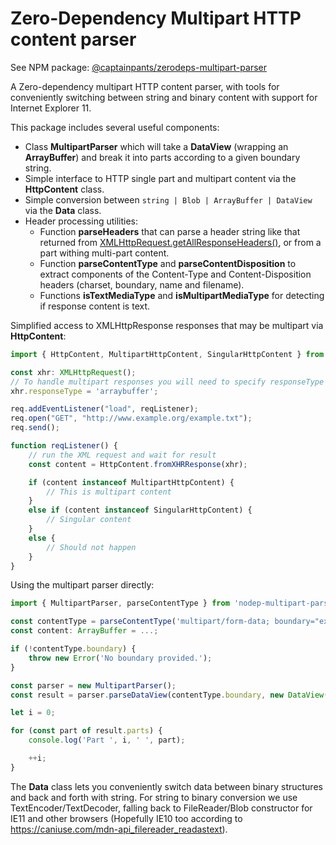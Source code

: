 # Zero-Dependency Multipart HTTP content parser
See NPM package: [@captainpants/zerodeps-multipart-parser](https://www.npmjs.com/package/@captainpants/zerodeps-multipart-parser)

A Zero-dependency multipart HTTP content parser, with tools for conveniently switching between string and binary content with support for Internet Explorer 11.

This package includes several useful components:
* Class **MultipartParser** which will take a **DataView** (wrapping an **ArrayBuffer**) and break it into parts according to a given boundary string.
* Simple interface to HTTP single part and multipart content via the **HttpContent** class.
* Simple conversion between `string | Blob | ArrayBuffer | DataView` via the **Data** class.
* Header processing utilities:
  * Function **parseHeaders** that can parse a header string like that returned from [XMLHttpRequest.getAllResponseHeaders()](https://developer.mozilla.org/en-US/docs/Web/API/XMLHttpRequest/getAllResponseHeaders), or from a part withing multi-part content.
  * Function **parseContentType** and **parseContentDisposition** to extract components of the Content-Type and Content-Disposition headers (charset, boundary, name and filename).
  * Functions **isTextMediaType** and **isMultipartMediaType** for detecting if response content is text.

Simplified access to XMLHttpResponse responses that may be multipart via **HttpContent**:
```typescript
import { HttpContent, MultipartHttpContent, SingularHttpContent } from '@captainpants/zerodeps-multipart-parser';

const xhr: XMLHttpRequest();
// To handle multipart responses you will need to specify responseType = 'arraybuffer'
xhr.responseType = 'arraybuffer';

req.addEventListener("load", reqListener);
req.open("GET", "http://www.example.org/example.txt");
req.send();

function reqListener() {
    // run the XML request and wait for result
    const content = HttpContent.fromXHRResponse(xhr);

    if (content instanceof MultipartHttpContent) {
        // This is multipart content
    }
    else if (content instanceof SingularHttpContent) {
        // Singular content
    }
    else {
        // Should not happen
    }
}
```

Using the multipart parser directly:
```typescript
import { MultipartParser, parseContentType } from 'nodep-multipart-parser';

const contentType = parseContentType('multipart/form-data; boundary="example-boundary-1251436436"');
const content: ArrayBuffer = ...;

if (!contentType.boundary) {
    throw new Error('No boundary provided.');
}

const parser = new MultipartParser();
const result = parser.parseDataView(contentType.boundary, new DataView(content));

let i = 0;

for (const part of result.parts) {
    console.log('Part ', i, ' ', part);

    ++i;
}
```

The **Data** class lets you conveniently switch data between binary structures and back and forth with string. For string to binary conversion we use TextEncoder/TextDecoder, falling back to FileReader/Blob constructor for IE11 and other browsers (Hopefully IE10 too according to https://caniuse.com/mdn-api_filereader_readastext).
